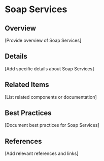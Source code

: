 # Soap Services

## Overview

[Provide overview of Soap Services]

## Details

[Add specific details about Soap Services]

## Related Items

[List related components or documentation]

## Best Practices

[Document best practices for Soap Services]

## References

[Add relevant references and links]
